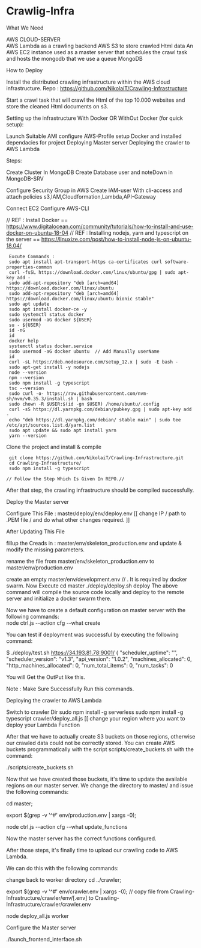 # Crawlig-Infra

What We Need

AWS CLOUD-SERVER	
AWS Lambda as a crawling backend
AWS S3 to store crawled Html data
An AWS EC2 instance used as a master server that schedules the crawl task and hosts the mongodb that we use a queue
MongoDB
	
How to Deploy

Install the distributed crawling infrastructure within the AWS cloud infrastructure.
Repo : https://github.com/NikolaiT/Crawling-Infrastructure

Start a crawl task that will crawl the Html of the top 10.000 websites and store the cleaned Html documents on s3.



Setting up the infrastructure With Docker OR WithOut Docker (for quick setup):

Launch Suitable AMI
configure AWS-Profile
setup Docker and installed dependacies for project
Deploying Master server
Deploying the crawler to AWS Lambda


Steps:

Create Cluster In MongoDB
Create Database user and noteDown in MongoDB-SRV


Configure Security Group in AWS
Create IAM-user With cli-access and attach policies s3,IAM,Cloudformation,Lambda,API-Gateway

Connect EC2
Configure AWS-CLI

// REF : Install Docker == https://www.digitalocean.com/community/tutorials/how-to-install-and-use-docker-on-ubuntu-18-04
// REF : Installing nodejs, yarn and typescript on the server == https://linuxize.com/post/how-to-install-node-js-on-ubuntu-18.04/

     Excute Commands : 
     sudo apt install apt-transport-https ca-certificates curl software-properties-common
     curl -fsSL https://download.docker.com/linux/ubuntu/gpg | sudo apt-key add -
     sudo add-apt-repository "deb [arch=amd64] https://download.docker.com/linux/ubuntu 
     sudo add-apt-repository "deb [arch=amd64] https://download.docker.com/linux/ubuntu bionic stable"
     sudo apt update
     sudo apt install docker-ce -y
     sudo systemctl status docker
     sudo usermod -aG docker ${USER}   
     su - ${USER}
     id -nG
     id
     docker help
     systemctl status docker.service 
     sudo usermod -aG docker ubuntu  // Add Manually userName
     id
     curl -sL https://deb.nodesource.com/setup_12.x | sudo -E bash -
     sudo apt-get install -y nodejs
     node --version
     npm --version
     sudo npm install -g typescript
     tsc --version
     sudo curl -o- https://raw.githubusercontent.com/nvm-sh/nvm/v0.35.3/install.sh | bash
     sudo chown -R $USER:$(id -gn $USER) /home/ubuntu/.config
     curl -sS https://dl.yarnpkg.com/debian/pubkey.gpg | sudo apt-key add -
     echo "deb https://dl.yarnpkg.com/debian/ stable main" | sudo tee /etc/apt/sources.list.d/yarn.list
     sudo apt update && sudo apt install yarn
     yarn --version
     

Clone the project and install & compile


     git clone https://github.com/NikolaiT/Crawling-Infrastructure.git
     cd Crawling-Infrastructure/
     sudo npm install -g typescript

	// Follow the Step Which Is Given In REPO.//

After that step, the crawling infrastructure should be compiled successfully.

Deploy the Master server

Configure This File :	master/deploy/env/deploy.env  [[ change IP / path to .PEM file / and do what other changes required. ]]

After Updating This File

fillup the Creads in : master/env/skeleton_production.env and update & modify the missing parameters.

rename the file from master/env/skeleton_production.env to master/env/production.env

create an empty master/env/development.env  // . It is required by docker swarm.
Now Execute
  cd master
  ./deploy/deploy.sh deploy
The above command will compile the source code locally and deploy to the remote server and initialize a docker swarm there.

Now we have to create a default configuration on master server with the following commands:  
  node ctrl.js --action cfg --what create
  
You can test if deployment was successful by executing the following command:

$ ./deploy/test.sh
https://34.193.81.78:9001/
{
  "scheduler_uptime": "",
  "scheduler_version": "v1.3",
  "api_version": "1.0.2",
  "machines_allocated": 0,
  "http_machines_allocated": 0,
  "num_total_items": 0,
  "num_tasks": 0

You will Get the OutPut like this.

Note : Make Sure Successfully Run this commands.


Deploying the crawler to AWS Lambda


Switch to crawler Dir
 sudo npm install -g serverless
 sudo npm install -g typescript
 crawler/deploy_all.js  [[ change your region where you want to deploy your Lambda Function

After that we have to actually create S3 buckets on those regions, otherwise our crawled data could not be correctly stored. You can create AWS buckets programmatically with the script scripts/create_buckets.sh with the command:

 ./scripts/create_buckets.sh

Now that we have created those buckets, it's time to update the available regions on our master server. We change the directory to master/ and issue the following commands:

  cd master;

  export $(grep -v '^#' env/production.env | xargs -0);

  node ctrl.js --action cfg --what update_functions

Now the master server has the correct functions configured.

After those steps, it's finally time to upload our crawling code to AWS Lambda.

We can do this with the following commands:

change back to worker directory
  cd ../crawler;

  export $(grep -v '^#' env/crawler.env | xargs -0);
   // copy file from Crawling-Infrastructure/crawler/env/[.env] to Crawling-Infrastructure/crawler/crawler.env

  node deploy_all.js worker

Configure the Master server

  ./launch_frontend_interface.sh






